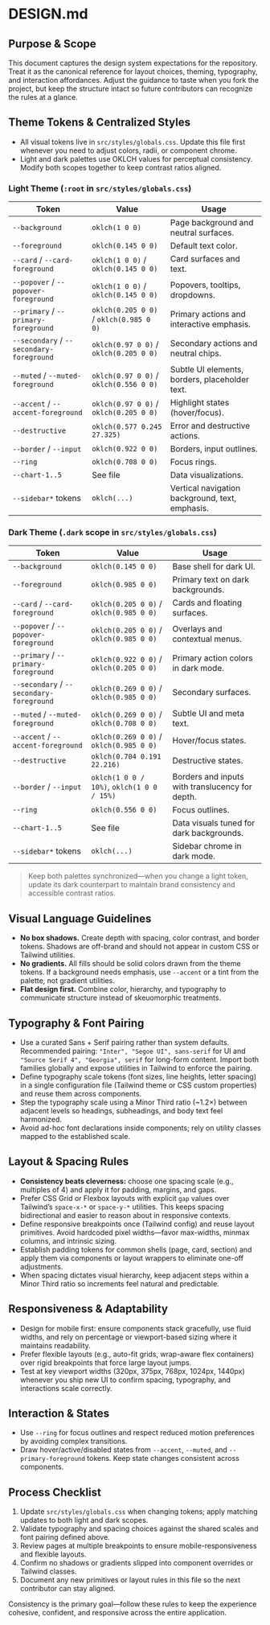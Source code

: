 # DESIGN.md

## Purpose & Scope

This document captures the design system expectations for the repository. Treat it as the canonical reference for layout choices, theming, typography, and interaction affordances. Adjust the guidance to taste when you fork the project, but keep the structure intact so future contributors can recognize the rules at a glance.

## Theme Tokens & Centralized Styles

- All visual tokens live in `src/styles/globals.css`. Update this file first whenever you need to adjust colors, radii, or component chrome.
- Light and dark palettes use OKLCH values for perceptual consistency. Modify both scopes together to keep contrast ratios aligned.

### Light Theme (`:root` in `src/styles/globals.css`)

| Token                                    | Value                                   | Usage                                           |
| ---------------------------------------- | --------------------------------------- | ----------------------------------------------- |
| `--background`                           | `oklch(1 0 0)`                          | Page background and neutral surfaces.           |
| `--foreground`                           | `oklch(0.145 0 0)`                      | Default text color.                             |
| `--card` / `--card-foreground`           | `oklch(1 0 0)` / `oklch(0.145 0 0)`     | Card surfaces and text.                         |
| `--popover` / `--popover-foreground`     | `oklch(1 0 0)` / `oklch(0.145 0 0)`     | Popovers, tooltips, dropdowns.                  |
| `--primary` / `--primary-foreground`     | `oklch(0.205 0 0)` / `oklch(0.985 0 0)` | Primary actions and interactive emphasis.       |
| `--secondary` / `--secondary-foreground` | `oklch(0.97 0 0)` / `oklch(0.205 0 0)`  | Secondary actions and neutral chips.            |
| `--muted` / `--muted-foreground`         | `oklch(0.97 0 0)` / `oklch(0.556 0 0)`  | Subtle UI elements, borders, placeholder text.  |
| `--accent` / `--accent-foreground`       | `oklch(0.97 0 0)` / `oklch(0.205 0 0)`  | Highlight states (hover/focus).                 |
| `--destructive`                          | `oklch(0.577 0.245 27.325)`             | Error and destructive actions.                  |
| `--border` / `--input`                   | `oklch(0.922 0 0)`                      | Borders, input outlines.                        |
| `--ring`                                 | `oklch(0.708 0 0)`                      | Focus rings.                                    |
| `--chart-1..5`                           | See file                                | Data visualizations.                            |
| `--sidebar*` tokens                      | `oklch(...)`                            | Vertical navigation background, text, emphasis. |

### Dark Theme (`.dark` scope in `src/styles/globals.css`)

| Token                                    | Value                                      | Usage                                           |
| ---------------------------------------- | ------------------------------------------ | ----------------------------------------------- |
| `--background`                           | `oklch(0.145 0 0)`                         | Base shell for dark UI.                         |
| `--foreground`                           | `oklch(0.985 0 0)`                         | Primary text on dark backgrounds.               |
| `--card` / `--card-foreground`           | `oklch(0.205 0 0)` / `oklch(0.985 0 0)`    | Cards and floating surfaces.                    |
| `--popover` / `--popover-foreground`     | `oklch(0.205 0 0)` / `oklch(0.985 0 0)`    | Overlays and contextual menus.                  |
| `--primary` / `--primary-foreground`     | `oklch(0.922 0 0)` / `oklch(0.205 0 0)`    | Primary action colors in dark mode.             |
| `--secondary` / `--secondary-foreground` | `oklch(0.269 0 0)` / `oklch(0.985 0 0)`    | Secondary surfaces.                             |
| `--muted` / `--muted-foreground`         | `oklch(0.269 0 0)` / `oklch(0.708 0 0)`    | Subtle UI and meta text.                        |
| `--accent` / `--accent-foreground`       | `oklch(0.269 0 0)` / `oklch(0.985 0 0)`    | Hover/focus states.                             |
| `--destructive`                          | `oklch(0.704 0.191 22.216)`                | Destructive states.                             |
| `--border` / `--input`                   | `oklch(1 0 0 / 10%)`, `oklch(1 0 0 / 15%)` | Borders and inputs with translucency for depth. |
| `--ring`                                 | `oklch(0.556 0 0)`                         | Focus outlines.                                 |
| `--chart-1..5`                           | See file                                   | Data visuals tuned for dark backgrounds.        |
| `--sidebar*` tokens                      | `oklch(...)`                               | Sidebar chrome in dark mode.                    |

> Keep both palettes synchronized—when you change a light token, update its dark counterpart to maintain brand consistency and accessible contrast ratios.

## Visual Language Guidelines

- **No box shadows.** Create depth with spacing, color contrast, and border tokens. Shadows are off-brand and should not appear in custom CSS or Tailwind utilities.
- **No gradients.** All fills should be solid colors drawn from the theme tokens. If a background needs emphasis, use `--accent` or a tint from the palette, not gradient utilities.
- **Flat design first.** Combine color, hierarchy, and typography to communicate structure instead of skeuomorphic treatments.

## Typography & Font Pairing

- Use a curated Sans + Serif pairing rather than system defaults. Recommended pairing: `"Inter", "Segoe UI", sans-serif` for UI and `"Source Serif 4", "Georgia", serif` for long-form content. Import both families globally and expose utilities in Tailwind to enforce the pairing.
- Define typography scale tokens (font sizes, line heights, letter spacing) in a single configuration file (Tailwind theme or CSS custom properties) and reuse them across components.
- Step the typography scale using a Minor Third ratio (~1.2×) between adjacent levels so headings, subheadings, and body text feel harmonized.
- Avoid ad-hoc font declarations inside components; rely on utility classes mapped to the established scale.

## Layout & Spacing Rules

- **Consistency beats cleverness:** choose one spacing scale (e.g., multiples of 4) and apply it for padding, margins, and gaps.
- Prefer CSS Grid or Flexbox layouts with explicit `gap` values over Tailwind’s `space-x-*` or `space-y-*` utilities. This keeps spacing bidirectional and easier to reason about in responsive contexts.
- Define responsive breakpoints once (Tailwind config) and reuse layout primitives. Avoid hardcoded pixel widths—favor max-widths, minmax columns, and intrinsic sizing.
- Establish padding tokens for common shells (page, card, section) and apply them via components or layout wrappers to eliminate one-off adjustments.
- When spacing dictates visual hierarchy, keep adjacent steps within a Minor Third ratio so increments feel natural and predictable.

## Responsiveness & Adaptability

- Design for mobile first: ensure components stack gracefully, use fluid widths, and rely on percentage or viewport-based sizing where it maintains readability.
- Prefer flexible layouts (e.g., auto-fit grids, wrap-aware flex containers) over rigid breakpoints that force large layout jumps.
- Test at key viewport widths (320px, 375px, 768px, 1024px, 1440px) whenever you ship new UI to confirm spacing, typography, and interactions scale correctly.

## Interaction & States

- Use `--ring` for focus outlines and respect reduced motion preferences by avoiding complex transitions.
- Draw hover/active/disabled states from `--accent`, `--muted`, and `--primary-foreground` tokens. Keep state changes consistent across components.

## Process Checklist

1. Update `src/styles/globals.css` when changing tokens; apply matching updates to both light and dark scopes.
2. Validate typography and spacing choices against the shared scales and font pairing defined above.
3. Review pages at multiple breakpoints to ensure mobile-responsiveness and flexible layouts.
4. Confirm no shadows or gradients slipped into component overrides or Tailwind classes.
5. Document any new primitives or layout rules in this file so the next contributor can stay aligned.

Consistency is the primary goal—follow these rules to keep the experience cohesive, confident, and responsive across the entire application.
